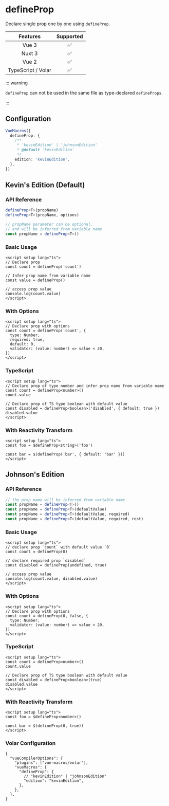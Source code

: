 # defineProp <PackageVersion name="@vue-macros/define-prop" />

<StabilityLevel level="experimental" />

Declare single prop one by one using `defineProp`.

|      Features      |     Supported      |
| :----------------: | :----------------: |
|       Vue 3        | :white_check_mark: |
|       Nuxt 3       | :white_check_mark: |
|       Vue 2        | :white_check_mark: |
| TypeScript / Volar | :white_check_mark: |

::: warning

`defineProp` can not be used in the same file as type-declared `defineProps`.

:::

## Configuration

```ts
VueMacros({
  defineProp: {
    /**
     * 'kevinEdition' | 'johnsonEdition'
     * @default 'kevinEdition'
     */
    edition: 'kevinEdition',
  },
})
```

## Kevin's Edition (Default)

### API Reference

```ts
defineProp<T>(propName)
defineProp<T>(propName, options)

// propName parameter can be optional,
// and will be inferred from variable name
const propName = defineProp<T>()
```

### Basic Usage

```vue twoslash
<script setup lang="ts">
// Declare prop
const count = defineProp('count')

// Infer prop name from variable name
const value = defineProp()

// access prop value
console.log(count.value)
</script>
```

### With Options

```vue twoslash
<script setup lang="ts">
// Declare prop with options
const count = defineProp('count', {
  type: Number,
  required: true,
  default: 0,
  validator: (value: number) => value < 20,
})
</script>
```

### TypeScript

```vue twoslash
<script setup lang="ts">
// Declare prop of type number and infer prop name from variable name
const count = defineProp<number>()
count.value

// Declare prop of TS type boolean with default value
const disabled = defineProp<boolean>('disabled', { default: true })
disabled.value
</script>
```

### With Reactivity Transform

```vue twoslash
<script setup lang="ts">
const foo = $defineProp<string>('foo')

const bar = $(defineProp('bar', { default: 'bar' }))
</script>
```

## Johnson's Edition

### API Reference

```ts
// the prop name will be inferred from variable name
const propName = defineProp<T>()
const propName = defineProp<T>(defaultValue)
const propName = defineProp<T>(defaultValue, required)
const propName = defineProp<T>(defaultValue, required, rest)
```

### Basic Usage

```vue
<script setup lang="ts">
// declare prop `count` with default value `0`
const count = defineProp(0)

// declare required prop `disabled`
const disabled = defineProp(undefined, true)

// access prop value
console.log(count.value, disabled.value)
</script>
```

### With Options

```vue
<script setup lang="ts">
// Declare prop with options
const count = defineProp(0, false, {
  type: Number,
  validator: (value: number) => value < 20,
})
</script>
```

### TypeScript

```vue
<script setup lang="ts">
const count = defineProp<number>()
count.value

// Declare prop of TS type boolean with default value
const disabled = defineProp<boolean>(true)
disabled.value
</script>
```

### With Reactivity Transform

```vue
<script setup lang="ts">
const foo = $defineProp<number>()

const bar = $(defineProp(0, true))
</script>
```

### Volar Configuration

```jsonc {3,7} [tsconfig.json]
{
  "vueCompilerOptions": {
    "plugins": ["vue-macros/volar"],
    "vueMacros": {
      "defineProp": {
        // "kevinEdition" | "johnsonEdition"
        "edition": "kevinEdition",
      },
    },
  },
}
```
